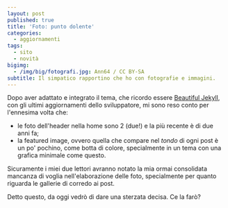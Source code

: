 ```yaml
---
layout: post
published: true
title: 'Foto: punto dolente'
categories:
  - aggiornamenti
tags:
  - sito
  - novità
bigimg:
  - /img/big/fotografi.jpg: Ann64 / CC BY-SA
subtitle: Il simpatico rapportino che ho con fotografie e immagini.
---
```

Dopo aver adattato e integrato il tema, che ricordo essere [Beautiful Jekyll](https://beautifuljekyll.com/), con gli ultimi aggiornamenti dello sviluppatore, mi sono reso conto per l'ennesima volta che:
- le foto dell'header nella home sono 2 (due!) e la più recente è di due anni fa;
- la featured image, ovvero quella che compare nel *tondo* di ogni post è un po' pochino, come botta di colore, specialmente in un tema con una grafica minimale come questo.

Sicuramente i miei due lettori avranno notato la mia ormai consolidata mancanza di voglia nell'elaborazione delle foto, specialmente per quanto riguarda le gallerie di corredo ai post. 

Detto questo, da oggi vedrò di dare una sterzata decisa. Ce la farò?